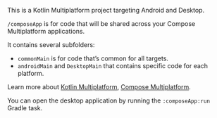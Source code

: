 This is a Kotlin Multiplatform project targeting Android and Desktop.

`/composeApp` is for code that will be shared across your Compose Multiplatform applications.

It contains several subfolders:
  - `commonMain` is for code that’s common for all targets.
  - `androidMain` and `DesktopMain` that contains specific code for each platform.

Learn more about [Kotlin Multiplatform](https://www.jetbrains.com/help/kotlin-multiplatform-dev/get-started.html), [Compose Multiplatform](https://github.com/JetBrains/compose-multiplatform/#compose-multiplatform).

You can open the desktop application by running the `:composeApp:run` Gradle task.
